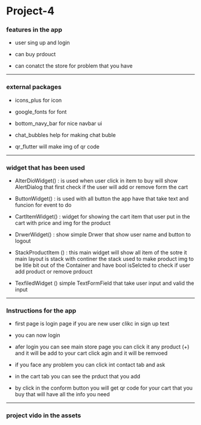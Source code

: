 # Project-4


### features in the app

- user sing up and login

- can buy prdouct 

- can conatct the store for problem that you have 


----


### external packages 



- icons_plus for icon

- google_fonts for font 

- bottom_navy_bar for nice navbar ui

- chat_bubbles help for making chat buble 

- qr_flutter will make img of qr code



---

### widget that  has been used

- AlterDioWidget() : is used when user click in item to buy will show AlertDialog that first check if the user will add or remove form the cart


- ButtonWidget() : is used with all button the app have  that take text and funcion for event to do 

-  CartItemWidget() : widget for showing the cart item that user put in the cart with price and img for the product


- DrwerWidget() : show simple Drwer that show user name and button to logout

- StackProductItem () : this main widget will show all item of the sotre it main layout is stack with continer the stack used to make product img to be litle bit out of the Container and have bool isSelcted to check if user add product or remove prdouct 


- TexfiledWidget () simple  TextFormField that take user input and valid the  input 




---


### Instructions for the app 



- first page is login page if you are new user clikc in sign up text

- you can now login 

- afer login you can see main store page you can click it any product (+) and it will be add to your cart click agin and it will be remvoed


- if you face any problem you can click int contact tab and ask 


- in the cart tab you can see the prduct that you add 

- by click in the conform button you will get qr code for your cart that you buy that will have all the info you need 



---

### project vido in the assets